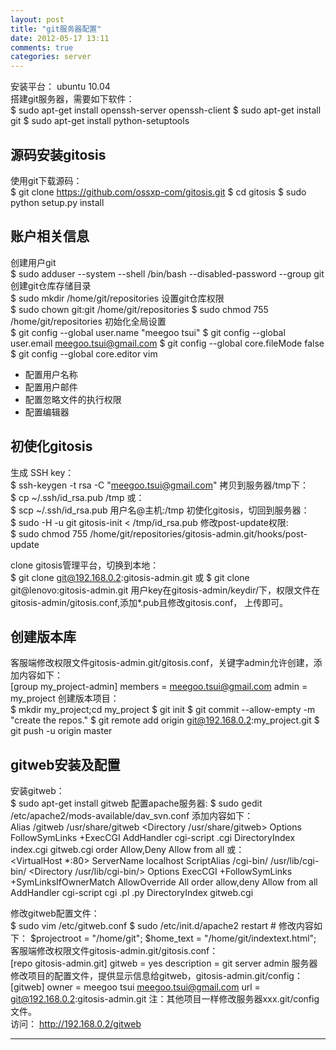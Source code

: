 ```yaml
---
layout: post
title: "git服务器配置"
date: 2012-05-17 13:11
comments: true
categories: server
---
```


安装平台： ubuntu 10.04    
搭建git服务器，需要如下软件：    
	$ sudo apt-get install openssh-server openssh-client
	$ sudo apt-get install git
	$ sudo apt-get install python-setuptools

## 源码安装gitosis ##
使用git下载源码：    
	$ git clone https://github.com/ossxp-com/gitosis.git
	$ cd gitosis
	$ sudo python setup.py install

## 账户相关信息 ##
创建用户git    
	$ sudo adduser --system --shell /bin/bash --disabled-password --group git
创建git仓库存储目录    
	$ sudo mkdir /home/git/repositories
设置git仓库权限    
	$ sudo chown git:git /home/git/repositories
	$ sudo chmod 755 /home/git/repositories
初始化全局设置    
	$ git config --global user.name     "meegoo tsui"
	$ git config --global user.email    meegoo.tsui@gmail.com
	$ git config --global core.fileMode false
	$ git config --global core.editor   vim
* 配置用户名称
* 配置用户邮件
* 配置忽略文件的执行权限
* 配置编辑器

## 初使化gitosis ##
生成 SSH key：    
	$ ssh-keygen -t rsa -C "meegoo.tsui@gmail.com"
拷贝到服务器/tmp下：   
	$ cp  ~/.ssh/id_rsa.pub /tmp
或：    
	$ scp ~/.ssh/id_rsa.pub 用户名@主机:/tmp
初使化gitosis，切回到服务器：   
	$ sudo -H -u git gitosis-init < /tmp/id_rsa.pub
修改post-update权限:    
	$ sudo chmod 755 /home/git/repositories/gitosis-admin.git/hooks/post-update

clone gitosis管理平台，切换到本地：    
	$ git clone git@192.168.0.2:gitosis-admin.git
或
	$ git clone git@lenovo:gitosis-admin.git
用户key在gitosis-admin/keydir/下，权限文件在gitosis-admin/gitosis.conf,添加*.pub且修改gitosis.conf，
上传即可。

## 创建版本库 ##
客服端修改权限文件gitosis-admin.git/gitosis.conf，关键字admin允许创建，添加内容如下：    
	[group my_project-admin]
	members = meegoo.tsui@gmail.com
	admin = my_project
创建版本项目：    
	$ mkdir my_project;cd my_project
	$ git init
	$ git commit --allow-empty -m "create the repos."
	$ git remote add origin git@192.168.0.2:my_project.git
	$ git push -u origin master

## gitweb安装及配置 ##
安装gitweb：     
	$ sudo apt-get install gitweb
配置apache服务器:
	$ sudo gedit /etc/apache2/mods-available/dav_svn.conf
添加内容如下：      
	Alias /gitweb /usr/share/gitweb
	<Directory /usr/share/gitweb>
		Options FollowSymLinks +ExecCGI
		AddHandler cgi-script .cgi
		DirectoryIndex index.cgi gitweb.cgi
		order Allow,Deny
		Allow from all
	</Directory>
或：    
	<VirtualHost *:80>
		ServerName localhost
		ScriptAlias /cgi-bin/ /usr/lib/cgi-bin/
		<Directory /usr/lib/cgi-bin/>
			Options ExecCGI +FollowSymLinks +SymLinksIfOwnerMatch
			AllowOverride All
			order allow,deny
			Allow from all
			AddHandler cgi-script cgi .pl .py
			DirectoryIndex gitweb.cgi
		</Directory>
	</VirtualHost>

修改gitweb配置文件：   
	$ sudo vim /etc/gitweb.conf
	$ sudo /etc/init.d/apache2 restart
	# 修改内容如下：
	$projectroot = "/home/git";
	$home_text = "/home/git/indextext.html";
客服端修改权限文件gitosis-admin.git/gitosis.conf：      
	[repo gitosis-admin.git]
	gitweb      = yes
	description = git server admin
服务器修改项目的配置文件，提供显示信息给gitweb，gitosis-admin.git/config：    
	[gitweb]
		owner = meegoo tsui <meegoo.tsui@gmail.com>
		url   = git@192.168.0.2:gitosis-admin.git
注：其他项目一样修改服务器xxx.git/config文件。   
访问： http://192.168.0.2/gitweb

<hr />

